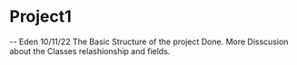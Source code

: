 # Project1

-- Eden 10/11/22
The Basic Structure of the project Done.
More Disscusion about the Classes relashionship and fields.
